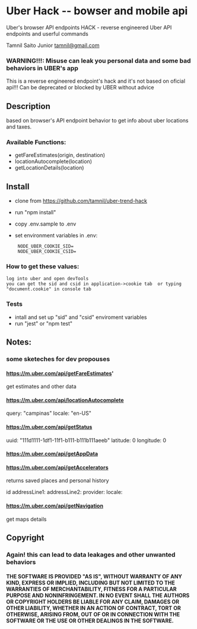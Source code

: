 # Uber Hack -- bowser and mobile api

Uber's browser API endpoints HACK - reverse engineered Uber API endpoints and userful commands

Tamnil Saito Junior <tamnil@gmail.com>

### WARNING!!!: Misuse can leak you personal data and some bad behaviors in UBER's app

This is a reverse engineered endpoint's hack and it's not based on oficial api!!!
Can be deprecated or blocked by UBER without advice



## Description
based on browser's API endpoint behavior to get info about uber locations and taxes.


### Available Functions:

- getFareEstimates(origin, destination)
- locationAutocomplete(location)
- getLocationDetails(location)


## Install

- clone from https://github.com/tamnil/uber-trend-hack
- run "npm install"
- copy .env.sample to .env
- set environment variables in .env:

   ```
    NODE_UBER_COOKIE_SID=
    NODE_UBER_COOKIE_CSID=

    ```

###    How to get these values:
    log into uber and open devTools
    you can get the sid and csid in application->cookie tab  or typing "document.cookie" in console tab




### Tests

- intall and set up "sid" and "csid" enviroment variables
- run "jest" or "npm test"





## Notes:


### some sketeches for dev propouses

#### https://m.uber.com/api/getFareEstimates'
get estimates and other data

#### https://m.uber.com/api/locationAutocomplete

query: "campinas"
locale: "en-US"

#### https://m.uber.com/api/getStatus

uuid: "111d1111-1df1-11f1-b111-b111b111aeeb"
latitude: 0
longitude: 0


#### https://m.uber.com/api/getAppData



#### https://m.uber.com/api/getAccelerators

returns saved places and personal history

id
addressLine1:
addressLine2:
provider:
locale:

#### https://m.uber.com/api/getNavigation

get maps details

## Copyright

### Again! this can lead to data leakages and other unwanted behaviors

#### THE SOFTWARE IS PROVIDED "AS IS", WITHOUT WARRANTY OF ANY KIND, EXPRESS OR IMPLIED, INCLUDING BUT NOT LIMITED TO THE WARRANTIES OF MERCHANTABILITY, FITNESS FOR A PARTICULAR PURPOSE AND NONINFRINGEMENT. IN NO EVENT SHALL THE AUTHORS OR COPYRIGHT HOLDERS BE LIABLE FOR ANY CLAIM, DAMAGES OR OTHER LIABILITY, WHETHER IN AN ACTION OF CONTRACT, TORT OR OTHERWISE, ARISING FROM, OUT OF OR IN CONNECTION WITH THE SOFTWARE OR THE USE OR OTHER DEALINGS IN THE SOFTWARE.
